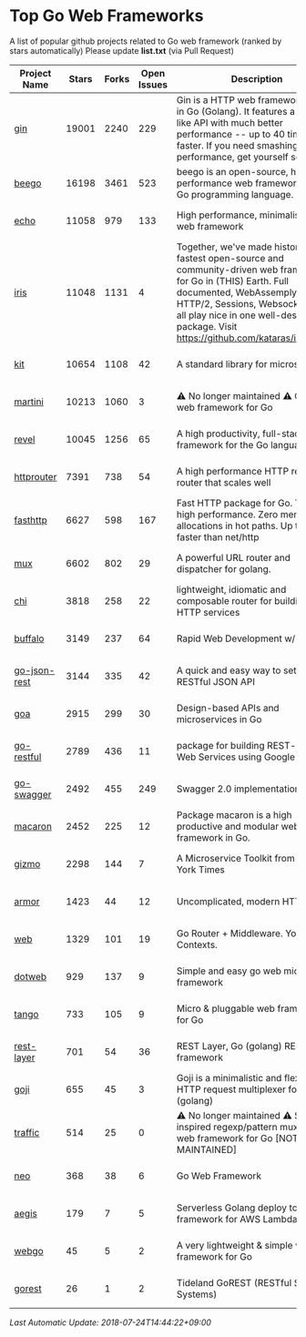 # Top Go Web Frameworks
A list of popular github projects related to Go web framework (ranked by stars automatically)
Please update **list.txt** (via Pull Request)

| Project Name | Stars | Forks | Open Issues | Description | Last Commit |
| ------------ | ----- | ----- | ----------- | ----------- | ----------- |
| [gin](https://github.com/gin-gonic/gin) | 19001 | 2240 | 229 | Gin is a HTTP web framework written in Go (Golang). It features a Martini-like API with much better performance -- up to 40 times faster. If you need smashing performance, get yourself some Gin. | 2018-07-20 16:52:55 |
| [beego](https://github.com/astaxie/beego) | 16198 | 3461 | 523 | beego is an open-source, high-performance web framework for the Go programming language. | 2018-07-21 07:55:28 |
| [echo](https://github.com/labstack/echo) | 11058 | 979 | 133 | High performance, minimalist Go web framework | 2018-07-18 06:21:54 |
| [iris](https://github.com/kataras/iris) | 11048 | 1131 | 4 | Together, we've made history. The fastest open-source and community-driven web framework for Go in (THIS) Earth. Full documented, WebAssemply, HTTP/2, Sessions, Websockets, SSE all play nice in one well-designed package. Visit https://github.com/kataras/iris/#learn | 2018-07-24 01:33:53 |
| [kit](https://github.com/go-kit/kit) | 10654 | 1108 | 42 | A standard library for microservices. | 2018-07-17 16:35:41 |
| [martini](https://github.com/go-martini/martini) | 10213 | 1060 | 3 | ⚠️ No longer maintained ⚠️  Classy web framework for Go | 2017-01-21 21:58:54 |
| [revel](https://github.com/revel/revel) | 10045 | 1256 | 65 | A high productivity, full-stack web framework for the Go language. | 2018-07-12 19:43:27 |
| [httprouter](https://github.com/julienschmidt/httprouter) | 7391 | 738 | 54 | A high performance HTTP request router that scales well | 2018-07-15 16:18:54 |
| [fasthttp](https://github.com/valyala/fasthttp) | 6627 | 598 | 167 | Fast HTTP package for Go. Tuned for high performance. Zero memory allocations in hot paths. Up to 10x faster than net/http | 2017-12-07 12:09:41 |
| [mux](https://github.com/gorilla/mux) | 6602 | 802 | 29 | A powerful URL router and dispatcher for golang. | 2018-06-05 21:15:56 |
| [chi](https://github.com/go-chi/chi) | 3818 | 258 | 22 | lightweight, idiomatic and composable router for building Go HTTP services | 2018-07-10 13:45:11 |
| [buffalo](https://github.com/gobuffalo/buffalo) | 3149 | 237 | 64 | Rapid Web Development w/ Go | 2018-07-19 12:42:03 |
| [go-json-rest](https://github.com/ant0ine/go-json-rest) | 3144 | 335 | 42 | A quick and easy way to setup a RESTful JSON API | 2017-09-13 04:12:08 |
| [goa](https://github.com/goadesign/goa) | 2915 | 299 | 30 | Design-based APIs and microservices in Go | 2018-07-23 20:27:02 |
| [go-restful](https://github.com/emicklei/go-restful) | 2789 | 436 | 11 | package for building REST-style Web Services using Google Go | 2018-07-01 19:57:19 |
| [go-swagger](https://github.com/go-swagger/go-swagger) | 2492 | 455 | 249 | Swagger 2.0 implementation for go | 2018-07-22 16:19:46 |
| [macaron](https://github.com/go-macaron/macaron) | 2452 | 225 | 12 | Package macaron is a high productive and modular web framework in Go. | 2018-04-26 21:11:54 |
| [gizmo](https://github.com/NYTimes/gizmo) | 2298 | 144 | 7 | A Microservice Toolkit from The New York Times | 2018-07-02 15:49:04 |
| [armor](https://github.com/labstack/armor) | 1423 | 44 | 12 | Uncomplicated, modern HTTP server | 2018-05-06 17:24:15 |
| [web](https://github.com/gocraft/web) | 1329 | 101 | 19 | Go Router + Middleware. Your Contexts. | 2017-09-25 13:59:45 |
| [dotweb](https://github.com/devfeel/dotweb) | 929 | 137 | 9 | Simple and easy go web micro framework | 2018-07-12 03:28:23 |
| [tango](https://github.com/lunny/tango) | 733 | 105 | 9 | Micro & pluggable web framework for Go | 2018-04-12 14:57:37 |
| [rest-layer](https://github.com/rs/rest-layer) | 701 | 54 | 36 | REST Layer, Go (golang) REST API framework | 2018-06-17 09:20:14 |
| [goji](https://github.com/goji/goji) | 655 | 45 | 3 | Goji is a minimalistic and flexible HTTP request multiplexer for Go (golang) | 2016-11-14 01:26:57 |
| [traffic](https://github.com/pilu/traffic) | 514 | 25 | 0 | ⚠️ No longer maintained ⚠️  Sinatra inspired regexp/pattern mux and web framework for Go [NOT MAINTAINED] | 2015-11-26 21:31:07 |
| [neo](https://github.com/ivpusic/neo) | 368 | 38 | 6 | Go Web Framework | 2017-08-14 23:54:31 |
| [aegis](https://github.com/tmaiaroto/aegis) | 179 | 7 | 5 | Serverless Golang deploy tool and framework for AWS Lambda | 2018-07-08 06:00:55 |
| [webgo](https://github.com/bnkamalesh/webgo) | 45 | 5 | 2 | A very lightweight & simple web framework for Go | 2018-05-14 07:05:14 |
| [gorest](https://github.com/tideland/gorest) | 26 | 1 | 2 | Tideland GoREST (RESTful Server Systems) | 2017-11-10 13:00:37 |

*Last Automatic Update: 2018-07-24T14:44:22+09:00*